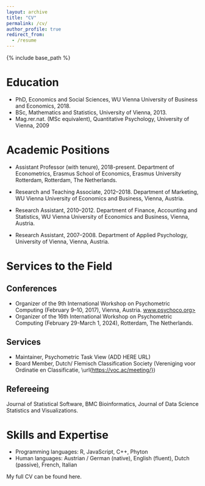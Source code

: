 ```yaml
---
layout: archive
title: "CV"
permalink: /cv/
author_profile: true
redirect_from:
  - /resume
---
```


{% include base_path %}

Education
======
* PhD, Economics and Social Sciences, WU Vienna University of Business and Economics, 2018.
* BSc, Mathematics and Statistics, University of Vienna, 2013.
* Mag.rer.nat. (MSc equivalent), Quantitative Psychology, University of Vienna, 2009

Academic Positions
======
* Assistant Professor (with tenure), 2018-present.
  Department of Econometrics, Erasmus School of Economics, Erasmus University Rotterdam,
  Rotterdam, The Netherlands. 

* Research and Teaching Associate, 2012–2018.
  Department of Marketing, WU Vienna University of Economics and Business,
  Vienna, Austria.

* Research Assistant, 2010–2012.
  Department of Finance, Accounting and Statistics, WU Vienna University of Economics and Business,
  Vienna, Austria.

* Research Assistant, 2007–2008.
  Department of Applied Psychology, University of Vienna,
  Vienna, Austria.

  
Services to the Field
======

Conferences
------
* Organizer of the 9th International Workshop on Psychometric Computing (February 9–10, 2017), Vienna, Austria. 
	<a href="https://pages.github.com">www.psychoco.org>
* Organizer of the 16th International Workshop on Psychometric Computing (February 29-March 1, 2024), Rotterdam, The Netherlands.

Services
------
* Maintainer, Psychometric Task View (ADD HERE URL)
* Board Member, Dutch/ Flemisch Classification Society (Vereniging voor Ordinatie en Classificatie, \url{https://voc.ac/meeting/})

Refereeing
------
Journal of Statistical Software, BMC Bioinformatics, Journal of Data Science Statistics and Visualizations.


Skills and Expertise
======
* Programming languages: R, JavaScript, C++, Phyton
* Human languages: Austrian / German (native), English (fluent), Dutch (passive), French, Italian

My full CV can be found here.
  


